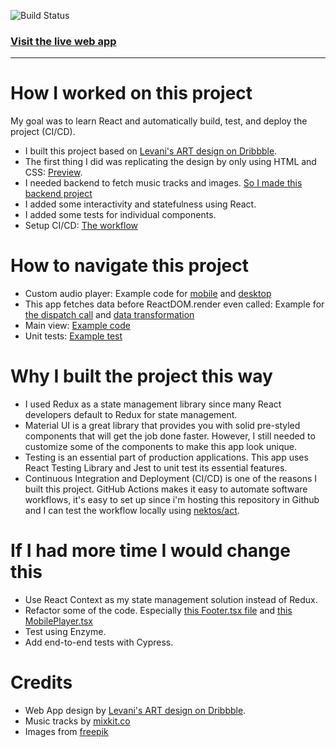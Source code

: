 ![Build Status](https://github.com/calvindalenta/MusicApp.React/actions/workflows/main.yml/badge.svg)

### [Visit the live web app](https://muscloud-lsy6w4sjoa-as.a.run.app/)
------------
# How I worked on this project
My goal was to learn React and automatically build, test, and deploy the project (CI/CD).

- I built this project based on [Levani's ART design on Dribbble](https://dribbble.com/shots/7687430-Music-Web-App-UI/attachments/425702?mode=media).
- The first thing I did was replicating the design by only using HTML and CSS: [Preview](https://calvindalenta.github.io/MusicApp.Static/).
- I needed backend to fetch music tracks and images. [So I made this backend project](https://github.com/calvindalenta/MusicApp.Api)
- I added some interactivity and statefulness using React.
- I added some tests for individual components.
- Setup CI/CD: [The workflow](https://github.com/calvindalenta/MusicApp.React/blob/master/.github/workflows/main.yml)

# How to navigate this project
- Custom audio player: Example code for [mobile](https://github.com/calvindalenta/MusicApp.React/blob/master/src/features/footer/MobilePlayer.tsx) and [desktop](https://github.com/calvindalenta/MusicApp.React/blob/master/src/features/footer/DesktopPlayer.tsx)
- This app fetches data before ReactDOM.render even called: Example for [the dispatch call](https://github.com/calvindalenta/MusicApp.React/blob/master/src/index.tsx) and [data transformation](https://github.com/calvindalenta/MusicApp.React/blob/master/src/slices/trackSlice.ts)
- Main view: [Example code](https://github.com/calvindalenta/MusicApp.React/blob/master/src/features/body/Body.tsx)
- Unit tests: [Example test](https://github.com/calvindalenta/MusicApp.React/blob/master/src/features/footer/PlayPauseButton.test.tsx)
  
# Why I built the project this way
- I used Redux as a state management library since many React developers default to Redux for state management.
- Material UI is a great library that provides you with solid pre-styled components that will get the job done faster. However, I still needed to customize some of the components to make this app look unique.
- Testing is an essential part of production applications. This app uses React Testing Library and Jest to unit test its essential features.
- Continuous Integration and Deployment (CI/CD) is one of the reasons I built this project. GitHub Actions makes it easy to automate software workflows, it's easy to set up since i'm hosting this repository in Github and I can test the workflow locally using 
[nektos/act](https://github.com/nektos/act).
# If I had more time I would change this
- Use React Context as my state management solution instead of Redux.
- Refactor some of the code. Especially [this Footer.tsx file](https://github.com/calvindalenta/MusicApp.React/blob/master/src/features/footer/Footer.tsx) and [this MobilePlayer.tsx](https://github.com/calvindalenta/MusicApp.React/blob/master/src/features/footer/MobilePlayer.tsx)
- Test using Enzyme.
- Add end-to-end tests with Cypress.

# Credits
- Web App design by [Levani's ART design on Dribbble](https://dribbble.com/shots/7687430-Music-Web-App-UI/attachments/425702?mode=media).
- Music tracks by [mixkit.co](https://mixkit.co/)
- Images from [freepik](https://www.freepik.com)